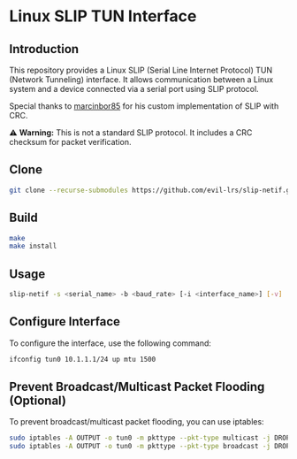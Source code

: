 # Linux SLIP TUN Interface

## Introduction

This repository provides a Linux SLIP (Serial Line Internet Protocol) TUN (Network Tunneling) interface.
It allows communication between a Linux system and a device connected via a serial port using SLIP protocol.

Special thanks to [marcinbor85](https://github.com/marcinbor85/slip.git) for his custom implementation of SLIP with CRC.

⚠️ **Warning:** This is not a standard SLIP protocol. It includes a CRC checksum for packet verification.


## Clone

```bash
git clone --recurse-submodules https://github.com/evil-lrs/slip-netif.git
```

## Build

```bash
make
make install
```

## Usage

```bash
slip-netif -s <serial_name> -b <baud_rate> [-i <interface_name>] [-v]
```

## Configure Interface

To configure the interface, use the following command:

```bash
ifconfig tun0 10.1.1.1/24 up mtu 1500
```

## Prevent Broadcast/Multicast Packet Flooding (Optional)

To prevent broadcast/multicast packet flooding, you can use iptables:

```bash
sudo iptables -A OUTPUT -o tun0 -m pkttype --pkt-type multicast -j DROP
sudo iptables -A OUTPUT -o tun0 -m pkttype --pkt-type broadcast -j DROP
```